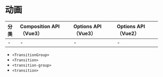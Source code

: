 # 动画

| 分类 | Composition API（Vue3）| Options API（Vue3）| Options API（Vue2）|
| :--- | :--- | :--- | :--- |
| - | - | - | - |

- `<TransitionGroup>`
- `<Transition>`
- `<transition-group>`
- `<transition>`
